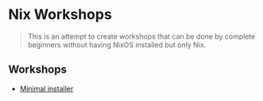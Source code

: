 # Nix Workshops

> This is an attempt to create workshops that can be done by complete beginners without having NixOS installed but only Nix. 

## Workshops

- [Minimal installer](./minimal-installer/Readme.md)